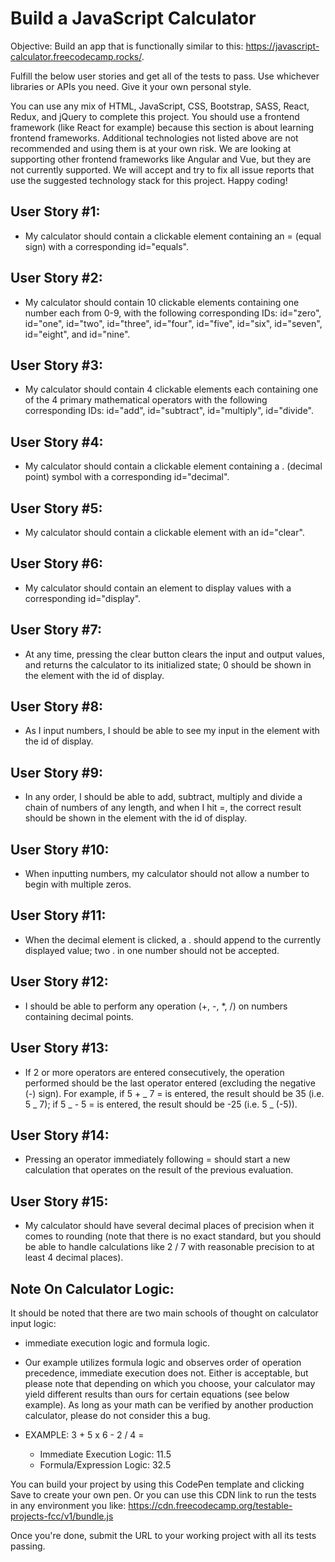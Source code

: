 # Build a JavaScript Calculator

Objective: Build an app that is functionally similar to this: https://javascript-calculator.freecodecamp.rocks/.

Fulfill the below user stories and get all of the tests to pass. Use whichever libraries or APIs you need. Give it your own personal style.

You can use any mix of HTML, JavaScript, CSS, Bootstrap, SASS, React, Redux, and jQuery to complete this project. You should use a frontend framework (like React for example) because this section is about learning frontend frameworks. Additional technologies not listed above are not recommended and using them is at your own risk. We are looking at supporting other frontend frameworks like Angular and Vue, but they are not currently supported. We will accept and try to fix all issue reports that use the suggested technology stack for this project. Happy coding!

## User Story #1:

- My calculator should contain a clickable element containing an = (equal sign) with a corresponding id="equals".

## User Story #2:

- My calculator should contain 10 clickable elements containing one number each from 0-9, with the following corresponding IDs: id="zero", id="one", id="two", id="three", id="four", id="five", id="six", id="seven", id="eight", and id="nine".

## User Story #3:

- My calculator should contain 4 clickable elements each containing one of the 4 primary mathematical operators with the following corresponding IDs: id="add", id="subtract", id="multiply", id="divide".

## User Story #4:

- My calculator should contain a clickable element containing a . (decimal point) symbol with a corresponding id="decimal".

## User Story #5:

- My calculator should contain a clickable element with an id="clear".

## User Story #6:

- My calculator should contain an element to display values with a corresponding id="display".

## User Story #7:

- At any time, pressing the clear button clears the input and output values, and returns the calculator to its initialized state; 0 should be shown in the element with the id of display.

## User Story #8:

- As I input numbers, I should be able to see my input in the element with the id of display.

## User Story #9:

- In any order, I should be able to add, subtract, multiply and divide a chain of numbers of any length, and when I hit =, the correct result should be shown in the element with the id of display.

## User Story #10:

- When inputting numbers, my calculator should not allow a number to begin with multiple zeros.

## User Story #11:

- When the decimal element is clicked, a . should append to the currently displayed value; two . in one number should not be accepted.

## User Story #12:

- I should be able to perform any operation (+, -, \*, /) on numbers containing decimal points.

## User Story #13:

- If 2 or more operators are entered consecutively, the operation performed should be the last operator entered (excluding the negative (-) sign). For example, if 5 + _ 7 = is entered, the result should be 35 (i.e. 5 _ 7); if 5 _ - 5 = is entered, the result should be -25 (i.e. 5 _ (-5)).

## User Story #14:

- Pressing an operator immediately following = should start a new calculation that operates on the result of the previous evaluation.

## User Story #15:

- My calculator should have several decimal places of precision when it comes to rounding (note that there is no exact standard, but you should be able to handle calculations like 2 / 7 with reasonable precision to at least 4 decimal places).

## Note On Calculator Logic:

It should be noted that there are two main schools of thought on calculator input logic:

- immediate execution logic and formula logic.
- Our example utilizes formula logic and observes order of operation precedence, immediate execution does not. Either is acceptable, but please note that depending on which you choose, your calculator may yield different results than ours for certain equations (see below example). As long as your math can be verified by another production calculator, please do not consider this a bug.

- EXAMPLE: 3 + 5 x 6 - 2 / 4 =

  - Immediate Execution Logic: 11.5
  - Formula/Expression Logic: 32.5

You can build your project by using this CodePen template and clicking Save to create your own pen. Or you can use this CDN link to run the tests in any environment you like: https://cdn.freecodecamp.org/testable-projects-fcc/v1/bundle.js

Once you're done, submit the URL to your working project with all its tests passing.
